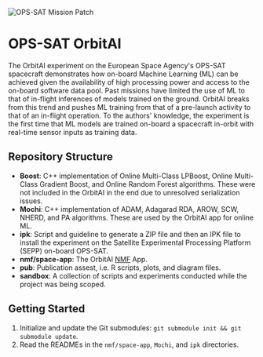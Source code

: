 ![OPS-SAT Mission Patch](https://raw.githubusercontent.com/georgeslabreche/opssat-orbitai/main/pub/images/ops-sat_mission_patch.png?raw=true)

# OPS-SAT OrbitAI
The OrbitAI experiment on the European Space Agency's OPS-SAT spacecraft demonstrates how on-board Machine Learning (ML) can be achieved given the availability of high processing power and access to the on-board software data pool. Past missions have limited the use of ML to that of in-flight inferences of models trained on the ground. OrbitAI breaks from this trend and pushes ML training from that of a pre-launch activity to that of an in-flight operation. To the authors' knowledge, the experiment is the first time that ML models are trained on-board a spacecraft in-orbit with real-time sensor inputs as training data.

## Repository Structure
- **Boost**: C++ implementation of Online Multi-Class LPBoost, Online Multi-Class Gradient Boost, and Online Random Forest algorithms. These were not included in the OrbitAI in the end due to unresolved serialization issues.
- **Mochi**: C++ implementation of ADAM, Adagarad RDA, AROW, SCW, NHERD, and PA algorithms. These are used by the OrbitAI app for online ML.
- **ipk**: Script and guideline to generate a ZIP file and then an IPK file to install the experiment on the Satellite Experimental Processing Platform (SEPP) on-board OPS-SAT.
- **nmf/space-app**: The OrbitAI [NMF](https://github.com/esa/nmf-mission-ops-sat) App.
- **pub**: Publication assest, i.e. R scripts, plots, and diagram files.
- **sandbox**: A collection of scripts and experiments conducted while the project was being scoped.
## Getting Started
1. Initialize and update the Git submodules: `git submodule init && git submodule update`.
2. Read the READMEs in the `nmf/space-app`, `Mochi`, and `ipk` directories.